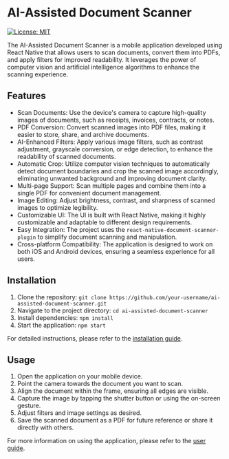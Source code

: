 <h1>AI-Assisted Document Scanner</h1>

<p>
  <a href="https://opensource.org/licenses/MIT"><img src="https://img.shields.io/badge/License-MIT-blue.svg" alt="License: MIT"></a>
</p>

<p>
  The AI-Assisted Document Scanner is a mobile application developed using React Native that allows users to scan documents, convert them into PDFs, and apply filters for improved readability. It leverages the power of computer vision and artificial intelligence algorithms to enhance the scanning experience.
</p>

<h2>Features</h2>

<ul>
  <li>Scan Documents: Use the device's camera to capture high-quality images of documents, such as receipts, invoices, contracts, or notes.</li>
  <li>PDF Conversion: Convert scanned images into PDF files, making it easier to store, share, and archive documents.</li>
  <li>AI-Enhanced Filters: Apply various image filters, such as contrast adjustment, grayscale conversion, or edge detection, to enhance the readability of scanned documents.</li>
  <li>Automatic Crop: Utilize computer vision techniques to automatically detect document boundaries and crop the scanned image accordingly, eliminating unwanted background and improving document clarity.</li>
  <li>Multi-page Support: Scan multiple pages and combine them into a single PDF for convenient document management.</li>
  <li>Image Editing: Adjust brightness, contrast, and sharpness of scanned images to optimize legibility.</li>
  <li>Customizable UI: The UI is built with React Native, making it highly customizable and adaptable to different design requirements.</li>
  <li>Easy Integration: The project uses the <code>react-native-document-scanner-plugin</code> to simplify document scanning and manipulation.</li>
  <li>Cross-platform Compatibility: The application is designed to work on both iOS and Android devices, ensuring a seamless experience for all users.</li>
</ul>

<h2>Installation</h2>

<ol>
  <li>Clone the repository: <code>git clone https://github.com/your-username/ai-assisted-document-scanner.git</code></li>
  <li>Navigate to the project directory: <code>cd ai-assisted-document-scanner</code></li>
  <li>Install dependencies: <code>npm install</code></li>
  <li>Start the application: <code>npm start</code></li>
</ol>

<p>
  For detailed instructions, please refer to the <a href="https://github.com/your-username/ai-assisted-document-scanner/blob/main/docs/installation.md">installation guide</a>.
</p>

<h2>Usage</h2>

<ol>
  <li>Open the application on your mobile device.</li>
  <li>Point the camera towards the document you want to scan.</li>
  <li>Align the document within the frame, ensuring all edges are visible.</li>
  <li>Capture the image by tapping the shutter button or using the on-screen gesture.</li>
  <li>Adjust filters and image settings as desired.</li>
  <li>Save the scanned document as a PDF for future reference or share it directly with others.</li>
</ol>

<p>
  For more information on using the application, please refer to the <a href="https://github.com/your-username/ai-assisted-document-scanner/blob/main/docs/user-guide.md">user guide</a>.
</p>
